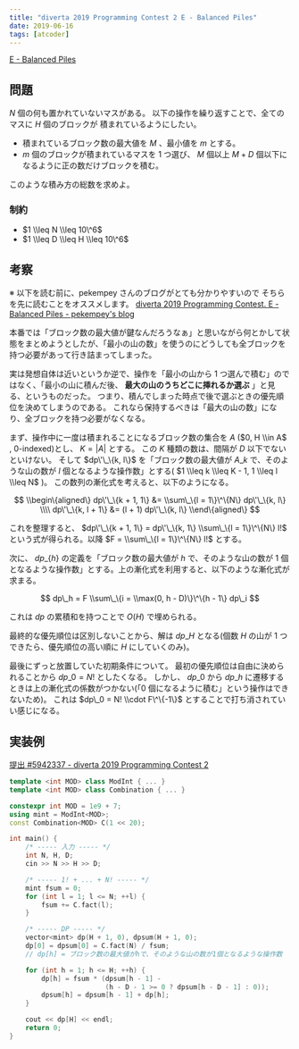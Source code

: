 ```yaml
---
title: "diverta 2019 Programming Contest 2 E - Balanced Piles"
date: 2019-06-16
tags: [atcoder]
---
```


[E - Balanced Piles](https://atcoder.jp/contests/diverta2019-2/tasks/diverta2019_2_e)

## 問題

$N$ 個の何も置かれていないマスがある。
以下の操作を繰り返すことで、全てのマスに $H$ 個のブロックが
積まれているようにしたい。

- 積まれているブロック数の最大値を $M$ 、最小値を $m$ とする。
- $m$ 個のブロックが積まれているマスを 1 つ選び、 $M$ 個以上 $M + D$ 個以下になるように正の数だけブロックを積む。

このような積み方の総数を求めよ。

### 制約

- $1 \\leq N \\leq 10\^6$
- $1 \\leq D \\leq H \\leq 10\^6$

## 考察

※ 以下を読む前に、pekempey さんのブログがとても分かりやすいので
そちらを先に読むことをオススメします。
[diverta 2019 Programming Contest\. E \- Balanced Piles \- pekempey's blog](https://pekempey.hatenablog.com/entry/2019/06/16/002247)

本番では「ブロック数の最大値が鍵なんだろうなぁ」と思いながら何とかして状態をまとめようとしたが、「最小の山の数」を使うのにどうしても全ブロックを持つ必要があって行き詰まってしまった。

実は発想自体は近いというか逆で、操作を「最小の山から 1 つ選んで積む」のではなく、「最小の山に積んだ後、 **最大の山のうちどこに挿れるか選ぶ** 」と見る、というものだった。
つまり、積んでしまった時点で後で選ぶときの優先順位を決めてしまうのである。
これなら保持するべきは「最大の山の数」になり、全ブロックを持つ必要がなくなる。

まず、操作中に一度は積まれることになるブロック数の集合を $A$ ($0, H \\in A$ , 0-indexed)とし、 $K = |A|$ とする。
この $K$ 種類の数は、間隔が $D$ 以下でないといけない。
そして $dp\'\_\{k, l\}$ を「ブロック数の最大値が $A\_k$ で、そのような山の数が $l$ 個となるような操作数」とする( $1 \\leq k \\leq K - 1, 1 \\leq l \\leq N$ )。
この数列の漸化式を考えると、以下のようになる。

$$
\\begin\{aligned\}
dp\'\_\{k + 1, 1\} &= \\sum\_\{l = 1\}\^\{N\} dp\'\_\{k, l\}  \\\\
dp\'\_\{k, l + 1\} &= (l + 1) dp\'\_\{k, l\}
\\end\{aligned\}
$$

これを整理すると、 $dp\'\_\{k + 1, 1\} = dp\'\_\{k, 1\} \\sum\_\{l = 1\}\^\{N\} l!$ という式が得られる。以降 $F = \\sum\_\{l = 1\}\^\{N\} l!$ とする。

次に、 $dp\_\{h\}$ の定義を「ブロック数の最大値が $h$ で、そのような山の数が 1 個となるような操作数」とする。上の漸化式を利用すると、以下のような漸化式が求まる。

$$
dp\_h = F \\sum\_\{i = \\max(0, h - D)\}\^\{h - 1\} dp\_i
$$

これは $dp$ の累積和を持つことで $O(H)$ で埋められる。

最終的な優先順位は区別しないことから、解は $dp\_H$ となる(個数 $H$ の山が 1 つできたら、優先順位の高い順に $H$ にしていくのみ)。

最後にずっと放置していた初期条件について。
最初の優先順位は自由に決められることから $dp\_0 = N!$ としたくなる。
しかし、 $dp\_0$ から $dp\_h$ に遷移するときは上の漸化式の係数がつかない(「0 個になるように積む」という操作はできないため)。
これは $dp\_0 = N! \\cdot F\^\{-1\}$ とすることで打ち消されていい感じになる。

## 実装例

[提出 #5942337 - diverta 2019 Programming Contest 2](https://atcoder.jp/contests/diverta2019-2/submissions/5942337)

```cpp
template <int MOD> class ModInt { ... }
template <int MOD> class Combination { ... }

constexpr int MOD = 1e9 + 7;
using mint = ModInt<MOD>;
const Combination<MOD> C(1 << 20);

int main() {
    /* ----- 入力 ----- */
    int N, H, D;
    cin >> N >> H >> D;

    /* ----- 1! + ... + N! ----- */
    mint fsum = 0;
    for (int l = 1; l <= N; ++l) {
        fsum += C.fact(l);
    }

    /* ----- DP ----- */
    vector<mint> dp(H + 1, 0), dpsum(H + 1, 0);
    dp[0] = dpsum[0] = C.fact(N) / fsum;
    // dp[h] = ブロック数の最大値がhで、そのような山の数が1個となるような操作数

    for (int h = 1; h <= H; ++h) {
        dp[h] = fsum * (dpsum[h - 1] -
                        (h - D - 1 >= 0 ? dpsum[h - D - 1] : 0));
        dpsum[h] = dpsum[h - 1] + dp[h];
    }

    cout << dp[H] << endl;
    return 0;
}
```

